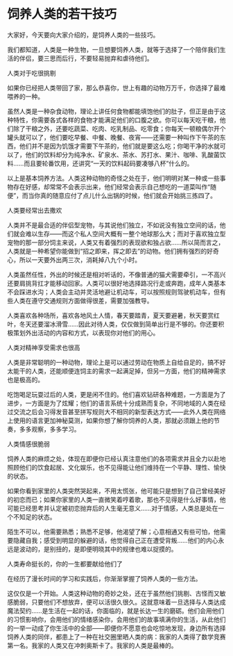 # 饲养人类的若干技巧

大家好，今天要向大家介绍的，是饲养人类的一些技巧。 

我们都知道，人类是一种生物，一旦想要饲养人类，就等于选择了一个陪伴我们生活的伴侣，要三思而后行，不要轻易抛弃和虐待他们。 

人类对于吃很挑剔 

如果你已经把人类带回了家，那么恭喜你，世上有趣的动物万万千，你选择了最难喂养的一种。 

虽然人类是一种杂食动物，理论上讲任何食物都能填饱他们的肚子，但正是由于这种特性，你需要各式各样的食物才能满足他们的口腹之欲。你可以每天吃干粮，他们除了干粮之外，还要吃蔬菜、吃肉、吃乳制品、吃零食；你每天一顿粮偶尔开个罐头就可以了，他们要吃早餐、中餐、晚餐、夜宵——还需要一种叫作下午茶的东西，他们并不是因为饥饿才需要下午茶的，他们就是要这么吃；你喝干净的水就可以了，他们的饮料却分为纯净水、矿泉水、茶水、苏打水、果汁、咖啡、乳酸菌饮料……而且要轮番饮用，还讲究“一天的饮料起码要凑够八杯”什么的。 

以上是基本饲养方法。人类这种动物的奇怪之处在于，他们明明对某一种或一些事物存在好感，却常常不会表示出来，他们经常会表示自己想吃的一道菜叫作“随便”，而当你真的随意应付了点儿什么出锅的时候，他们就会开始挑三拣四了。 

人类要经常出去撒欢 

人类并不是最合适的伴侣型宠物，与其说他们独立，不如说没有独立空间的话，他们就会难以生存——而这个私人空间大概有一整个地球那么大；而对于喜欢独立型宠物的那一部分饲主来说，人类又有着强烈的表现欲和独占欲……所以简而言之，人类就是一种希望你能做到“招之即来，挥之即去”的动物。他们拥有强烈的好奇心，所以一天要外出两三次，消耗掉八九个小时。 

人类虽然任性，外出的时候还是相对听话的，不像普通的猫犬需要牵引，一不高兴还要肩挑背扛才能移动回家。人类可以很好地选择路况行走或奔跑，成年人类基本不会踩进水沟；人类会主动并灵活地避让机动车，可以按照规则驾驶机动车，但有些人类在遵守交通规则方面做得很差，需要加强教导。 

人类喜欢各种场所，喜欢各地风土人情，春天要踏青，夏天要避暑，秋天要赏红叶，冬天还要溜冰滑雪……因此对待人类，仅仅做到简单出行是不够的。你还要积极策划外出活动的内容和方式，以表现你对他们的用心。 

人类对精神享受需求也很高 

人类是非常聪明的一种动物，理论上是可以通过劳动在物质上自给自足的，搞不好太能干的人类，还能顺便连饲主的需求一起满足掉，但另一方面，他们的精神需求也是极高的。 

吃饱喝足玩耍过后的人类，更是闲不住的。他们喜欢钻研各种难题，一方面是为了进步，一方面是为了炫耀；他们的语言系统十分成熟而复杂，不同地域的人类在经过交流之后会习得发音甚至拼写规则大不相同的新型表达方式——此外人类在网络上使用的语言更加神秘莫测，如果你想了解你饲养的人类，那就必须跟上他的节奏，多多观察，多多学习。 

人类情感很脆弱 

饲养人类的麻烦之处，体现在即便你已经认真注意他们的各项需求并且全力以赴地照顾他们的饮食起居、文化娱乐，也不见得能让他们维持在一个平静、理性、愉快的状态。 

如果你看到家里的人类突然哭起来，不用太慌张，他可能只是想到了自己曾经美好的初恋而已；如果你家里的人类一直微笑着哼着歌，那也不见得是什么好事情，他可能已经思考并认定被初恋抛弃后的人生毫无意义……对于情感，人类总是处在一个不知足的状态。 

陌生不可以，他需要熟悉；熟悉不足够，他渴望了解；心意相通又有些可怕，他需要隐藏自我；感受到明显的躲避的话，他觉得自己正在遭受背叛……他们的内心永远是波动的，是别扭的，是即便明晓其中的规律也难以捉摸的。 

人类寿命挺长的，你的一生都要献给他们了 

在经历了漫长时间的学习和实践后，你渐渐掌握了饲养人类的一些方法。 

这仅仅是一个开始。人类这种动物的奇妙之处，还在于虽然他们挑剔、古怪而又敏感脆弱，只要他们不想放弃，便可以活很久很久。这就意味着一旦选择与人类达成魔法契约……是生活在一起的话，你面临的，就是长达一生的磨砺。他们会用他们的习惯影响你，会用他们的情绪感染你，会用他们的故事填满你的生活，从此他们的一举一动成了你生活中的全部——即便你不愿意也会吃惊地发现，身边所有选择饲养人类的同伴，都患上了一种在社交圈里晒人类的病：我家的人类得了数学竞赛第一名。我家的人类又在冲刺奥斯卡了。我家的人类是最棒的。